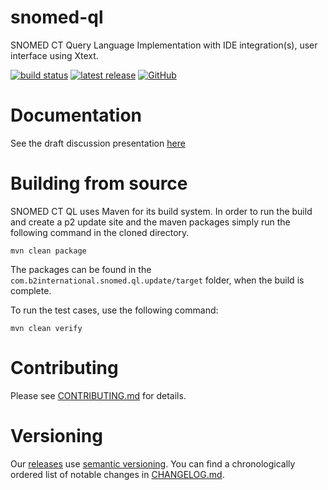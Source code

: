 # snomed-ql
SNOMED CT Query Language Implementation with IDE integration(s), user interface using Xtext.

[![build status](https://img.shields.io/github/workflow/status/b2ihealthcare/snomed-ql/Java%20CI/main?style=flat-square)](https://github.com/b2ihealthcare/snomed-ql/actions)
[![latest release](https://img.shields.io/github/tag/b2ihealthcare/snomed-ql.svg?style=flat-square)](https://github.com/b2ihealthcare/snomed-ql/releases/tag/v0.1.0)
[![GitHub](https://img.shields.io/github/license/b2ihealthcare/snomed-ql.svg?style=flat-square)](https://github.com/b2ihealthcare/snomed-ql/blob/main/LICENSE)

# Documentation

See the draft discussion presentation [here](https://confluence.ihtsdotools.org/download/attachments/52180605/Draft%20SNOMED%20Query%20Language%20-%20Examples%20for%20Discussion.pptx?api=v2)

# Building from source

SNOMED CT QL uses Maven for its build system. In order to run the build and create a p2 update site and the maven packages simply run the following command in the cloned directory. 

    mvn clean package

The packages can be found in the `com.b2international.snomed.ql.update/target` folder, when the build is complete.

To run the test cases, use the following command:

    mvn clean verify

# Contributing

Please see [CONTRIBUTING.md](CONTRIBUTING.md) for details.

# Versioning

Our [releases](https://github.com/b2ihealthcare/snomed-ql/releases) use [semantic versioning](http://semver.org). You can find a chronologically ordered list of notable changes in [CHANGELOG.md](CHANGELOG.md).
